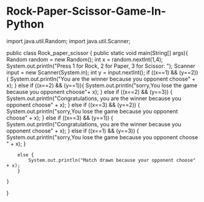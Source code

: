 # Rock-Paper-Scissor-Game-In-Python


import java.util.Random;
import java.util.Scanner;

public class Rock_paper_scissor {
    public static void main(String[] args){
        Random random = new Random();
        int x = random.nextInt(1,4);
        System.out.println("Press 1 for Rock, 2 for Paper, 3 for Scissor: ");
        Scanner input = new Scanner(System.in);
        int y = input.nextInt();
        if ((x==1) && (y==2)) {
            System.out.println("You are the winner because you opponent choose" + x);
        }
        else if ((x==2) && (y==1)){
            System.out.println("sorry,You lose the game because you opponent choose"+ x);
        }
        else if ((x==2) && (y==3)) {
            System.out.println("Congratulations, you are the winner because you opponent choose" + x);
        }
        else if ((x==3) && (y==2)) {
            System.out.println("sorry,You lose the game because you opponent choose" + x);
        }
        else if ((x==3) && (y==1)) {
            System.out.println("Congratulations, you are the winner because you opponent choose" + x);
        }
        else if ((x==1) && (y==3)) {
            System.out.println("sorry,You lose the game because you opponent choose " + x);
        }

        else {
            System.out.println("Match drawn because your opponent choose" + x);
        }

    }
}
